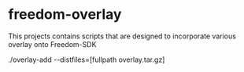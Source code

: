 # freedom-overlay
This projects contains scripts that are designed to incorporate various overlay onto Freedom-SDK

  ./overlay-add --distfiles=[fullpath overlay.tar.gz]
